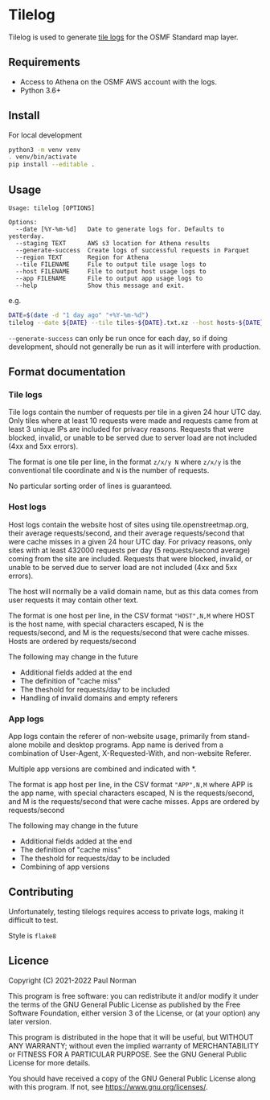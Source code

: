 # Tilelog

Tilelog is used to generate [tile logs](https://planet.openstreetmap.org/tile_logs/) for the OSMF Standard map layer.

## Requirements

- Access to Athena on the OSMF AWS account with the logs.
- Python 3.6+

## Install

For local development

```sh
python3 -m venv venv
. venv/bin/activate
pip install --editable .
```

## Usage

```
Usage: tilelog [OPTIONS]

Options:
  --date [%Y-%m-%d]   Date to generate logs for. Defaults to yesterday.
  --staging TEXT      AWS s3 location for Athena results
  --generate-success  Create logs of successful requests in Parquet
  --region TEXT       Region for Athena
  --tile FILENAME     File to output tile usage logs to
  --host FILENAME     File to output host usage logs to
  --app FILENAME      File to output app usage logs to
  --help              Show this message and exit.
```

e.g.
```sh
DATE=$(date -d "1 day ago" "+%Y-%m-%d")
tilelog --date ${DATE} --tile tiles-${DATE}.txt.xz --host hosts-${DATE}.csv --app apps-${DATE}.csv
```

`--generate-success` can only be run once for each day, so if doing development, should not generally be run as it will interfere with production.

## Format documentation

### Tile logs
Tile logs contain the number of requests per tile in a given 24 hour UTC day. Only tiles where at least 10 requests were made and requests came from at least 3 unique IPs are included for privacy reasons. Requests that were blocked, invalid, or unable to be served due to server load are not included (4xx and 5xx errors).

The format is one tile per line, in the format `z/x/y N` where `z/x/y` is the conventional tile coordinate and `N` is the number of requests.

No particular sorting order of lines is guaranteed.

### Host logs
Host logs contain the website host of sites using tile.openstreetmap.org, their average requests/second, and their average requests/second that were cache misses in a given 24 hour UTC day. For privacy reasons, only sites with at least 432000 requests per day (5 requests/second average) coming from the site are included. Requests that were blocked, invalid, or unable to be served due to server load are not included (4xx and 5xx errors).

The host will normally be a valid domain name, but as this data comes from user requests it may contain other text.

The format is one host per line, in the CSV format `"HOST",N,M` where HOST is the host name, with special characters escaped, N is the requests/second, and M is the requests/second that were cache misses. Hosts are ordered by requests/second

The following may change in the future
- Additional fields added at the end
- The definition of "cache miss"
- The theshold for requests/day to be included
- Handling of invalid domains and empty referers

### App logs
App logs contain the referer of non-website usage, primarily from stand-alone mobile and desktop programs. App name is derived from a combination of User-Agent, X-Requested-With, and non-website Referer.

Multiple app versions are combined and indicated with *.

The format is app host per line, in the CSV format `"APP",N,M` where APP is the app name, with special characters escaped, N is the requests/second, and M is the requests/second that were cache misses. Apps are ordered by requests/second

The following may change in the future
- Additional fields added at the end
- The definition of "cache miss"
- The theshold for requests/day to be included
- Combining of app versions

## Contributing

Unfortunately, testing tilelogs requires access to private logs, making it difficult to test.

Style is `flake8`

## Licence

Copyright (C) 2021-2022 Paul Norman

This program is free software: you can redistribute it and/or modify
it under the terms of the GNU General Public License as published by
the Free Software Foundation, either version 3 of the License, or
(at your option) any later version.

This program is distributed in the hope that it will be useful,
but WITHOUT ANY WARRANTY; without even the implied warranty of
MERCHANTABILITY or FITNESS FOR A PARTICULAR PURPOSE.  See the
GNU General Public License for more details.

You should have received a copy of the GNU General Public License
along with this program.  If not, see <https://www.gnu.org/licenses/>.
